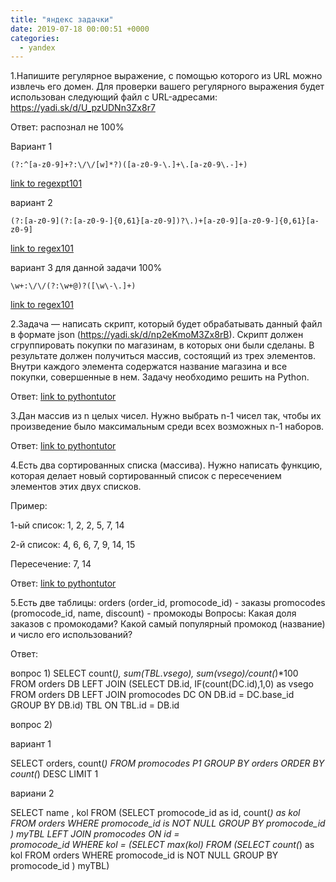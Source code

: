 ```yaml
---
title: "яндекс задачки"
date: 2019-07-18 00:00:51 +0000
categories:
  - yandex
---
```


1.Напишите регулярное выражение, с помощью которого из URL можно извлечь его домен. Для проверки вашего регулярного выражения будет использован следующий файл с URL-адресами: https://yadi.sk/d/U_pzUDNn3Zx8r7

Ответ: распознал не 100%

Вариант 1
```
(?:^[a-z0-9]+?:\/\/[w]*?)([a-z0-9-\.]+\.[a-z0-9\.-]+)
```
[link to regexpt101](https://regex101.com/r/PPZAPO/4)

вариант 2
```
(?:[a-z0-9](?:[a-z0-9-]{0,61}[a-z0-9])?\.)+[a-z0-9][a-z0-9-]{0,61}[a-z0-9]
```
[link to regex101](https://regex101.com/r/Yr5HBn/1)

вариант  3 для данной задачи 100%
```
\w+:\/\/(?:\w+@)?([\w\-\.]+)
```
[link to regex101](https://regex101.com/r/ilUyp3/3)


2.Задача — написать скрипт, который будет обрабатывать данный файл в формате json (https://yadi.sk/d/np2eKmoM3Zx8rB). Скрипт должен сгруппировать покупки по магазинам, в которых они были сделаны. В результате должен получиться массив, состоящий из трех элементов. Внутри каждого элемента содержатся название магазина и все покупки, совершенные в нем. Задачу необходимо решить на Python.

Ответ:
[link to pythontutor](http://pythontutor.com/visualize.html#code=from%20functools%20import%20reduce%0Anumber%3D%5B5,%205,%20-3,%205,%205,%201%5D%0Acount_otric%3D0%0Acount_poloz%3D0%0Amin_polozit%3D0%0Aspis_poloz%3D%5B%5D%0Aspis_otriz%3D%5B%5D%0Aif%20%200%20in%20number%3A%0A%20%20%20%20number.remove%280%29%0A%20%20%20%20multipl%3Dreduce%28lambda%20x,y%3A%20x%20*%20y,%20number,1%20%29%0A%20%20%20%20if%20%20multipl%20%3E%200%20%3A%0A%20%20%20%20%20%20%20%20print%20%28%22%D0%BE%D1%82%D0%B2%D0%B5%D1%82%3A%7B%7D%20%D0%BD%D0%B0%D0%B1%D0%BE%D1%80%3A%7B%7D%22.format%28multipl,number%29%29%0A%20%20%20%20else%3A%0A%20%20%20%20%20%20%20%20print%20%28%22%D0%BE%D1%82%D0%B2%D0%B5%D1%82%3A%200%20%D0%BD%D0%B0%D0%B1%D0%BE%D1%80%3A%20%D0%BB%D1%8E%D0%B1%D0%B0%D1%8F%20%D0%BA%D0%BE%D0%BC%D0%B1%D0%B8%D0%BD%D0%B0%D1%86%D0%B8%D1%8F%20%D1%81%200%22%29%20%20%20%20%0Aelse%3A%0A%20for%20i%20in%20number%3A%0A%20%20%20%20%20%20if%20i%20%3C%200%3A%0A%20%20%20%20%20%20%20count_otric%2B%3D1%0A%20%20%20%20%20%20else%3A%20%0A%20%20%20%20%20%20%20count_poloz%2B%3D1%0A%0A%20if%20count_poloz%20%3D%3D%200%3A%0A%20%20%20%20%20%20if%20%28count_otric%20%20%25%202%29%20%3D%3D%200%3A%0A%20%20%20%20%20%20%23%D0%BD%D1%83%D0%B6%D0%BD%D0%BE%20%D0%B2%D1%8B%D1%8F%D1%81%D0%BD%D0%B8%D1%82%D1%8C%20%D0%BA%D0%BE%D0%BB.%20%D1%87%D0%B5%D1%82%D0%BD%D0%BE%D0%B5%20%D0%B8%D0%BB%D0%B8%20%D0%BD%D0%B5%20%D1%87%D0%B5%D1%82%D0%BD%D0%BE%D0%B5%20%D0%BE%D1%82%D1%80%D0%B8%D1%86%20%D1%87%D0%B8%D1%81%D0%B5%D0%BB%0A%20%20%20%20%20%20%20%20min_modul%3Dmin%28number%29%0A%20%20%20%20%20%20%20%20print%20%28%22%D1%83%D0%B4%D0%B0%D0%BB%D1%8F%D0%B5%D0%BC%20%D0%BC%D0%B0%D1%85.%20%D0%BF%D0%BE%20%20%D0%BC%D0%BE%D0%B4%D1%83%D0%BB%D1%8E%3A%20%7B%7D%22.format%28min_modul%29%29%0A%20%20%20%20%20%20%20%20number.remove%28min_modul%29%0A%20%20%20%20%20%20%20%20%23%D0%BA%D0%BE%D0%B3%D0%B4%D0%B0%20'%2B'%20%D0%BD%D0%B5%D1%82,%D0%BE%D1%82%D0%B2%D0%B5%D1%82%20'-'%20%D0%BD%D0%B5%D1%87%D0%B5%D1%82%D0%BD%D0%BE%D0%B5%0A%20%20%20%20%20%20%20%20print%20%28%22%D0%BE%D1%82%D0%B2%D0%B5%D1%82%3A%7B%7D%20%D0%BD%D0%B0%D0%B1%D0%BE%D1%80%20%D0%B2%D1%81%D0%B5%20%D0%BE%D1%82%D1%80%D0%B8%D1%86%3A%7B%7D%20%22.format%28reduce%28lambda%20x,y%3A%20x%20*%20y,%20number,1%20%29,number%29%29%20%0A%20%20%20%20%20%20else%3A%20%0A%20%20%20%20%20%20%20%20max_modul%3Dmax%28number%29%0A%20%20%20%20%20%20%20%20print%20%28%22%D1%83%D0%B4%D0%B0%D0%BB%D1%8F%D0%B5%D0%BC%20%D0%BC%D0%B8%D0%BD.%20%D0%BF%D0%BE%20%20%D0%BC%D0%BE%D0%B4%D1%83%D0%BB%D1%8E%3A%20%7B%7D%22.format%28max_modul%29%29%0A%20%20%20%20%20%20%20%20number.remove%28max_modul%29%0A%20%20%20%20%20%20%20%20%23%D0%BA%D0%BE%D0%B3%D0%B4%D0%B0%20'%2B'%20%D0%BD%D0%B5%D1%82,%D0%BE%D1%82%D0%B2%D0%B5%D1%82%20'-'%20%D0%BD%D0%B5%D1%87%D0%B5%D1%82%D0%BD%D0%BE%D0%B5%0A%20%20%20%20%20%20%20%20print%20%28%22%D0%BE%D1%82%D0%B2%D0%B5%D1%82%20%3A%20%7B%7D%20%D0%BD%D0%B0%D0%B1%D0%BE%D1%80%20%D0%B2%D1%81%D0%B5%20%D0%BE%D1%82%D1%80%D0%B8%D1%86%3A%20%7B%7D%20%22.format%28reduce%28lambda%20x,y%3A%20x%20*%20y,%20number,1%20%29,number%29%29%20%20%20%20%20%20%20%0A%20%0A%20elif%20%28count_otric%20%20%25%202%29%20%3D%3D%200%3A%0A%20%20%20%20%20%20%23%20%20%D1%87%D0%B5%D1%82%D0%BD%D0%BE%D0%B5%0A%20%20%20%20%20%20%23%D1%82%D0%BE%D0%B3%D0%B4%D0%B0%20%D0%B8%D1%81%D0%BA%D0%BB%D1%8E%D1%87%D0%B0%D0%B5%D0%BC%20%D0%BD%D0%B0%D0%B8%D0%BC%D0%B5%D0%BD%D1%8C%D1%88%D0%B5%D0%B5%20%D0%BF%D0%BE%D0%BB%D0%BE%D0%B6%D0%B8%D1%82%D0%B5%D0%BB%D1%8C%D0%BD%D0%BE%D0%B5%0A%20%20%20%20%20%20spis_poloz%20%3D%20%5Bi%20for%20i%20in%20number%20if%20i%20%3E%200%20%5D%0A%20%20%20%20%20%20print%20%28%22%D1%83%D0%B4%D0%B0%D0%BB%D1%8F%D0%B5%D0%BC%20%D0%BC%D0%B8%D0%BD.%D0%BF%D0%BE%D0%BB%D0%BE%D0%B6%3A%7B%7D%22.format%28min_polozit%29%29%0A%20%20%20%20%20%20number.remove%28min%28spis_poloz%29%29%0A%20%20%20%20%20%20%23%D0%BF%D0%B5%D1%80%D0%B5%D0%BC%D0%BD%D0%BE%D0%B6%D0%B8%D1%82%D1%8C%20%D1%8D%D0%BB%D0%B5%D0%BC%D0%B5%D0%BD%D1%82%D1%8B%20%D1%81%D0%BF%D0%B8%D1%81%D0%BA%D0%B0%0A%20%20%20%20%20%20%23%D0%BE%D1%82%D0%B2%D0%B5%D1%82%28%20%D0%BE%D1%82%D1%80%D0%B8%D1%86.%20%D1%87%D0%B5%D1%82%D0%BD%D0%BE%D0%B5%29%0A%20%20%20%20%20%20print%20%28%22%D0%BE%D1%82%D0%B2%D0%B5%D1%82%3A%7B%7D%20%D0%BD%D0%B0%D0%B1%D0%BE%D1%80%3A%7B%7D%22.format%28reduce%28lambda%20x,y%3A%20x%20*%20y,%20number,1%20%29,number%29%29%0A%20else%3A%0A%20%20%20%20%20%20%23%D0%BD%D0%B5%D1%87%D0%B5%D1%82%D0%BD%D0%BE%D0%B5%20%20%D0%B8%D0%BB%D0%B8%20%D0%B2%D1%81%D0%B5%20%D0%BF%D0%BE%D0%BB%D0%BE%D0%B6%D0%B8%D1%82%D0%B5%D0%BB%D1%8C%D0%BD%D1%8B%D0%B5%20%20%20%20%20%20%0A%20%20%20%20%20%20%23%D1%82%D0%BE%D0%B3%D0%B4%D0%B0%20%D0%B8%D1%81%D0%BA%D0%BB%D1%8E%D1%87%D0%B0%D0%B5%D0%BC%20%D0%BD%D0%B0%D0%B8%D0%BC%D0%B5%D0%BD%D1%8C%D1%88%D0%B5%D0%B5%20%D0%BF%D0%BE%20%D0%BC%D0%BE%D0%B4%D1%83%D0%BB%D1%8E%20%D0%BE%D1%82%D1%80%D0%B8%D1%86%D0%B0%D1%82%D0%B5%D0%BB%D1%8C%D0%BD%D0%BE%D0%B5%0A%20%20%20%20%20%20spis_otriz%3D%20%5Bi%20for%20i%20in%20number%20if%20i%20%3C%200%20%5D%20%20%20%20%20%20%20%20%20%20%20%0A%20%20%20%20%20%20min_modul%3Dmax%28spis_otriz%29%0A%20%20%20%20%20%20print%20%28%22%D1%83%D0%B4%D0%B0%D0%BB%D1%8F%D0%B5%D0%BC%20%D0%BC%D0%B8%D0%BD.%20%D0%BF%D0%BE%20%20%D0%BC%D0%BE%D0%B4%D1%83%D0%BB%D1%8E%3A%7B%7D%22.format%28min_modul%29%29%0A%20%20%20%20%20%20number.remove%28min_modul%29%0A%20%20%20%20%20%20%23%D0%BE%D1%82%D0%B2%D0%B5%D1%82%20%D0%BE%D1%82%D1%80%D0%B8%D1%86%20%D0%BD%D0%B5%D1%87%D0%B5%D1%82%D0%BD%D0%BE%D0%B5%28%D0%B8%D0%BB%D0%B8%20%D0%B2%D1%81%D0%B5%20%D0%BF%D0%BE%D0%BB%D0%BE%D0%B6%29%0A%20%20%20%20%20%20print%20%28%22%D0%BE%D1%82%D0%B2%D0%B5%D1%82%20%3A%7B%7D%20%D0%BD%D0%B0%D0%B1%D0%BE%D1%80%3A%7B%7D%20%22.format%28reduce%28lambda%20x,y%3A%20x%20*%20y,%20number,1%20%29,number%29%29%0A%23print%20%28%22%D0%BA%D0%BE%D0%BB.%20%D0%BE%D1%82%D1%80%D0%B8%D1%86%22,count_otric%29%0A&cumulative=false&heapPrimitives=nevernest&mode=edit&origin=opt-frontend.js&py=3&rawInputLstJSON=%5B%5D&textReferences=false)

3.Дан массив из n целых чисел. Нужно выбрать n-1 чисел так, чтобы их произведение было максимальным среди всех возможных n-1 наборов.

Ответ: [link to pythontutor](http://pythontutor.com/visualize.html#code=from%20functools%20import%20reduce%0Anumber%3D%5B5,%205,%20-3,%205,%205,%201%5D%0Acount_otric%3D0%0Acount_poloz%3D0%0Amin_polozit%3D0%0Aspis_poloz%3D%5B%5D%0Aspis_otriz%3D%5B%5D%0Aif%20%200%20in%20number%3A%0A%20%20%20%20number.remove%280%29%0A%20%20%20%20multipl%3Dreduce%28lambda%20x,y%3A%20x%20*%20y,%20number,1%20%29%0A%20%20%20%20if%20%20multipl%20%3E%200%20%3A%0A%20%20%20%20%20%20%20%20print%20%28%22%D0%BE%D1%82%D0%B2%D0%B5%D1%82%3A%7B%7D%20%D0%BD%D0%B0%D0%B1%D0%BE%D1%80%3A%7B%7D%22.format%28multipl,number%29%29%0A%20%20%20%20else%3A%0A%20%20%20%20%20%20%20%20print%20%28%22%D0%BE%D1%82%D0%B2%D0%B5%D1%82%3A%200%20%D0%BD%D0%B0%D0%B1%D0%BE%D1%80%3A%20%D0%BB%D1%8E%D0%B1%D0%B0%D1%8F%20%D0%BA%D0%BE%D0%BC%D0%B1%D0%B8%D0%BD%D0%B0%D1%86%D0%B8%D1%8F%20%D1%81%200%22%29%20%20%20%20%0Aelse%3A%0A%20for%20i%20in%20number%3A%0A%20%20%20%20%20%20if%20i%20%3C%200%3A%0A%20%20%20%20%20%20%20count_otric%2B%3D1%0A%20%20%20%20%20%20else%3A%20%0A%20%20%20%20%20%20%20count_poloz%2B%3D1%0A%0A%20if%20count_poloz%20%3D%3D%200%3A%0A%20%20%20%20%20%20if%20%28count_otric%20%20%25%202%29%20%3D%3D%200%3A%0A%20%20%20%20%20%20%23%D0%BD%D1%83%D0%B6%D0%BD%D0%BE%20%D0%B2%D1%8B%D1%8F%D1%81%D0%BD%D0%B8%D1%82%D1%8C%20%D0%BA%D0%BE%D0%BB.%20%D1%87%D0%B5%D1%82%D0%BD%D0%BE%D0%B5%20%D0%B8%D0%BB%D0%B8%20%D0%BD%D0%B5%20%D1%87%D0%B5%D1%82%D0%BD%D0%BE%D0%B5%20%D0%BE%D1%82%D1%80%D0%B8%D1%86%20%D1%87%D0%B8%D1%81%D0%B5%D0%BB%0A%20%20%20%20%20%20%20%20min_modul%3Dmin%28number%29%0A%20%20%20%20%20%20%20%20print%20%28%22%D1%83%D0%B4%D0%B0%D0%BB%D1%8F%D0%B5%D0%BC%20%D0%BC%D0%B0%D1%85.%20%D0%BF%D0%BE%20%20%D0%BC%D0%BE%D0%B4%D1%83%D0%BB%D1%8E%3A%20%7B%7D%22.format%28min_modul%29%29%0A%20%20%20%20%20%20%20%20number.remove%28min_modul%29%0A%20%20%20%20%20%20%20%20%23%D0%BA%D0%BE%D0%B3%D0%B4%D0%B0%20'%2B'%20%D0%BD%D0%B5%D1%82,%D0%BE%D1%82%D0%B2%D0%B5%D1%82%20'-'%20%D0%BD%D0%B5%D1%87%D0%B5%D1%82%D0%BD%D0%BE%D0%B5%0A%20%20%20%20%20%20%20%20print%20%28%22%D0%BE%D1%82%D0%B2%D0%B5%D1%82%3A%7B%7D%20%D0%BD%D0%B0%D0%B1%D0%BE%D1%80%20%D0%B2%D1%81%D0%B5%20%D0%BE%D1%82%D1%80%D0%B8%D1%86%3A%7B%7D%20%22.format%28reduce%28lambda%20x,y%3A%20x%20*%20y,%20number,1%20%29,number%29%29%20%0A%20%20%20%20%20%20else%3A%20%0A%20%20%20%20%20%20%20%20max_modul%3Dmax%28number%29%0A%20%20%20%20%20%20%20%20print%20%28%22%D1%83%D0%B4%D0%B0%D0%BB%D1%8F%D0%B5%D0%BC%20%D0%BC%D0%B8%D0%BD.%20%D0%BF%D0%BE%20%20%D0%BC%D0%BE%D0%B4%D1%83%D0%BB%D1%8E%3A%20%7B%7D%22.format%28max_modul%29%29%0A%20%20%20%20%20%20%20%20number.remove%28max_modul%29%0A%20%20%20%20%20%20%20%20%23%D0%BA%D0%BE%D0%B3%D0%B4%D0%B0%20'%2B'%20%D0%BD%D0%B5%D1%82,%D0%BE%D1%82%D0%B2%D0%B5%D1%82%20'-'%20%D0%BD%D0%B5%D1%87%D0%B5%D1%82%D0%BD%D0%BE%D0%B5%0A%20%20%20%20%20%20%20%20print%20%28%22%D0%BE%D1%82%D0%B2%D0%B5%D1%82%20%3A%20%7B%7D%20%D0%BD%D0%B0%D0%B1%D0%BE%D1%80%20%D0%B2%D1%81%D0%B5%20%D0%BE%D1%82%D1%80%D0%B8%D1%86%3A%20%7B%7D%20%22.format%28reduce%28lambda%20x,y%3A%20x%20*%20y,%20number,1%20%29,number%29%29%20%20%20%20%20%20%20%0A%20%0A%20elif%20%28count_otric%20%20%25%202%29%20%3D%3D%200%3A%0A%20%20%20%20%20%20%23%20%20%D1%87%D0%B5%D1%82%D0%BD%D0%BE%D0%B5%0A%20%20%20%20%20%20%23%D1%82%D0%BE%D0%B3%D0%B4%D0%B0%20%D0%B8%D1%81%D0%BA%D0%BB%D1%8E%D1%87%D0%B0%D0%B5%D0%BC%20%D0%BD%D0%B0%D0%B8%D0%BC%D0%B5%D0%BD%D1%8C%D1%88%D0%B5%D0%B5%20%D0%BF%D0%BE%D0%BB%D0%BE%D0%B6%D0%B8%D1%82%D0%B5%D0%BB%D1%8C%D0%BD%D0%BE%D0%B5%0A%20%20%20%20%20%20spis_poloz%20%3D%20%5Bi%20for%20i%20in%20number%20if%20i%20%3E%200%20%5D%0A%20%20%20%20%20%20print%20%28%22%D1%83%D0%B4%D0%B0%D0%BB%D1%8F%D0%B5%D0%BC%20%D0%BC%D0%B8%D0%BD.%D0%BF%D0%BE%D0%BB%D0%BE%D0%B6%3A%7B%7D%22.format%28min_polozit%29%29%0A%20%20%20%20%20%20number.remove%28min%28spis_poloz%29%29%0A%20%20%20%20%20%20%23%D0%BF%D0%B5%D1%80%D0%B5%D0%BC%D0%BD%D0%BE%D0%B6%D0%B8%D1%82%D1%8C%20%D1%8D%D0%BB%D0%B5%D0%BC%D0%B5%D0%BD%D1%82%D1%8B%20%D1%81%D0%BF%D0%B8%D1%81%D0%BA%D0%B0%0A%20%20%20%20%20%20%23%D0%BE%D1%82%D0%B2%D0%B5%D1%82%28%20%D0%BE%D1%82%D1%80%D0%B8%D1%86.%20%D1%87%D0%B5%D1%82%D0%BD%D0%BE%D0%B5%29%0A%20%20%20%20%20%20print%20%28%22%D0%BE%D1%82%D0%B2%D0%B5%D1%82%3A%7B%7D%20%D0%BD%D0%B0%D0%B1%D0%BE%D1%80%3A%7B%7D%22.format%28reduce%28lambda%20x,y%3A%20x%20*%20y,%20number,1%20%29,number%29%29%0A%20else%3A%0A%20%20%20%20%20%20%23%D0%BD%D0%B5%D1%87%D0%B5%D1%82%D0%BD%D0%BE%D0%B5%20%20%D0%B8%D0%BB%D0%B8%20%D0%B2%D1%81%D0%B5%20%D0%BF%D0%BE%D0%BB%D0%BE%D0%B6%D0%B8%D1%82%D0%B5%D0%BB%D1%8C%D0%BD%D1%8B%D0%B5%20%20%20%20%20%20%0A%20%20%20%20%20%20%23%D1%82%D0%BE%D0%B3%D0%B4%D0%B0%20%D0%B8%D1%81%D0%BA%D0%BB%D1%8E%D1%87%D0%B0%D0%B5%D0%BC%20%D0%BD%D0%B0%D0%B8%D0%BC%D0%B5%D0%BD%D1%8C%D1%88%D0%B5%D0%B5%20%D0%BF%D0%BE%20%D0%BC%D0%BE%D0%B4%D1%83%D0%BB%D1%8E%20%D0%BE%D1%82%D1%80%D0%B8%D1%86%D0%B0%D1%82%D0%B5%D0%BB%D1%8C%D0%BD%D0%BE%D0%B5%0A%20%20%20%20%20%20spis_otriz%3D%20%5Bi%20for%20i%20in%20number%20if%20i%20%3C%200%20%5D%20%20%20%20%20%20%20%20%20%20%20%0A%20%20%20%20%20%20min_modul%3Dmax%28spis_otriz%29%0A%20%20%20%20%20%20print%20%28%22%D1%83%D0%B4%D0%B0%D0%BB%D1%8F%D0%B5%D0%BC%20%D0%BC%D0%B8%D0%BD.%20%D0%BF%D0%BE%20%20%D0%BC%D0%BE%D0%B4%D1%83%D0%BB%D1%8E%3A%7B%7D%22.format%28min_modul%29%29%0A%20%20%20%20%20%20number.remove%28min_modul%29%0A%20%20%20%20%20%20%23%D0%BE%D1%82%D0%B2%D0%B5%D1%82%20%D0%BE%D1%82%D1%80%D0%B8%D1%86%20%D0%BD%D0%B5%D1%87%D0%B5%D1%82%D0%BD%D0%BE%D0%B5%28%D0%B8%D0%BB%D0%B8%20%D0%B2%D1%81%D0%B5%20%D0%BF%D0%BE%D0%BB%D0%BE%D0%B6%29%0A%20%20%20%20%20%20print%20%28%22%D0%BE%D1%82%D0%B2%D0%B5%D1%82%20%3A%7B%7D%20%D0%BD%D0%B0%D0%B1%D0%BE%D1%80%3A%7B%7D%20%22.format%28reduce%28lambda%20x,y%3A%20x%20*%20y,%20number,1%20%29,number%29%29%0A%0A&cumulative=false&curInstr=0&heapPrimitives=nevernest&mode=display&origin=opt-frontend.js&py=3&rawInputLstJSON=%5B%5D&textReferences=false)


4.Есть два сортированных списка (массива). Нужно написать функцию, которая делает новый сортированный список с пересечением элементов этих двух списков.

Пример:

1-ый список: 1, 2, 2, 5, 7, 14

2-й список: 4, 6, 6, 7, 9, 14, 15

Пересечение: 7, 14

Ответ:
[link to pythontutor](http://pythontutor.com/visualize.html#code=def%20math%28n1,n2%29%3A%0A%20result%3D%5B%5D%0A%20for%20a%20in%20n1%3A%0A%20%20%20if%20a%20in%20result%3A%0A%20%20%20%20%20%20continue%0A%20%20%20for%20b%20in%20n2%3A%0A%20%20%20%20%20%20if%20a%20%3D%3Db%20%3A%0A%20%20%20%20%20%20%20result.append%28a%29%0A%20%20%20%20%20%20%20break%0A%20return%20result%0A%0An1%3D%5B1,2,2,5,7,14%5D%0An2%3D%5B4,6,6,7,9,14,15%5D%0Aprint%20%28math%28n1,n2%29%29&cumulative=false&heapPrimitives=nevernest&mode=edit&origin=opt-frontend.js&py=3&rawInputLstJSON=%5B%5D&textReferences=false)


5.Есть две таблицы:
orders (order_id, promocode_id) - заказы
promocodes (promocode_id, name, discount) - промокоды
Вопросы:
Какая доля заказов с промокодами?
Какой самый популярный промокод (название) и число его использований?

Ответ:

вопрос 1) 
SELECT count(*), sum(TBL.vsego), sum(vsego)/count(*)*100
FROM orders DB
 LEFT JOIN (SELECT DB.id, IF(count(DC.id),1,0) as vsego
            FROM orders DB
            LEFT JOIN promocodes DC ON DB.id = DC.base_id
            GROUP BY DB.id) TBL ON TBL.id = DB.id


вопрос 2) 

вариант 1 

SELECT orders, count(*)
FROM promocodes P1
GROUP BY orders
ORDER BY count(*) DESC
LIMIT 1

вариани 2

SELECT name , kol
     FROM (SELECT promocode_id as id, count(*) as kol
     FROM orders WHERE promocode_id is NOT NULL
     GROUP BY promocode_id ) myTBL LEFT JOIN promocodes ON id =                   
     promocode_id
     WHERE kol = (SELECT max(kol) FROM (SELECT count(*) as kol
     FROM orders WHERE promocode_id is NOT NULL
     GROUP BY promocode_id ) myTBL)

